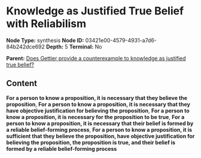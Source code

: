 # Knowledge as Justified True Belief with Reliabilism

**Node Type:** synthesis
**Node ID:** 03421e00-4579-4931-a7d6-84b242dce692
**Depth:** 5
**Terminal:** No

**Parent:** [Does Gettier provide a counterexample to knowledge as justified true belief?](does-gettier-provide-a-counterexample-to-knowledge-as-justified-true-belief-antithesis-bac559d6-95b0-41d2-904b-7f834f59c9c9.md)

## Content

**For a person to know a proposition, it is necessary that they believe the proposition**, **For a person to know a proposition, it is necessary that they have objective justification for believing the proposition**, **For a person to know a proposition, it is necessary for the proposition to be true**, **For a person to know a proposition, it is necessary that their belief is formed by a reliable belief-forming process**, **For a person to know a proposition, it is sufficient that they believe the proposition, have objective justification for believing the proposition, the proposition is true, and their belief is formed by a reliable belief-forming process**
